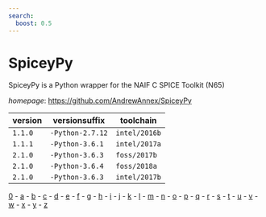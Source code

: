 ```yaml
---
search:
  boost: 0.5
---
```

# SpiceyPy

SpiceyPy is a Python wrapper for the NAIF C SPICE Toolkit (N65)

*homepage*: <https://github.com/AndrewAnnex/SpiceyPy>

version | versionsuffix | toolchain
--------|---------------|----------
``1.1.0`` | ``-Python-2.7.12`` | ``intel/2016b``
``1.1.1`` | ``-Python-3.6.1`` | ``intel/2017a``
``2.1.0`` | ``-Python-3.6.3`` | ``foss/2017b``
``2.1.0`` | ``-Python-3.6.4`` | ``foss/2018a``
``2.1.0`` | ``-Python-3.6.3`` | ``intel/2017b``

[0](../0/index.md) - [a](../a/index.md) - [b](../b/index.md) - [c](../c/index.md) - [d](../d/index.md) - [e](../e/index.md) - [f](../f/index.md) - [g](../g/index.md) - [h](../h/index.md) - [i](../i/index.md) - [j](../j/index.md) - [k](../k/index.md) - [l](../l/index.md) - [m](../m/index.md) - [n](../n/index.md) - [o](../o/index.md) - [p](../p/index.md) - [q](../q/index.md) - [r](../r/index.md) - [s](../s/index.md) - [t](../t/index.md) - [u](../u/index.md) - [v](../v/index.md) - [w](../w/index.md) - [x](../x/index.md) - [y](../y/index.md) - [z](../z/index.md)

